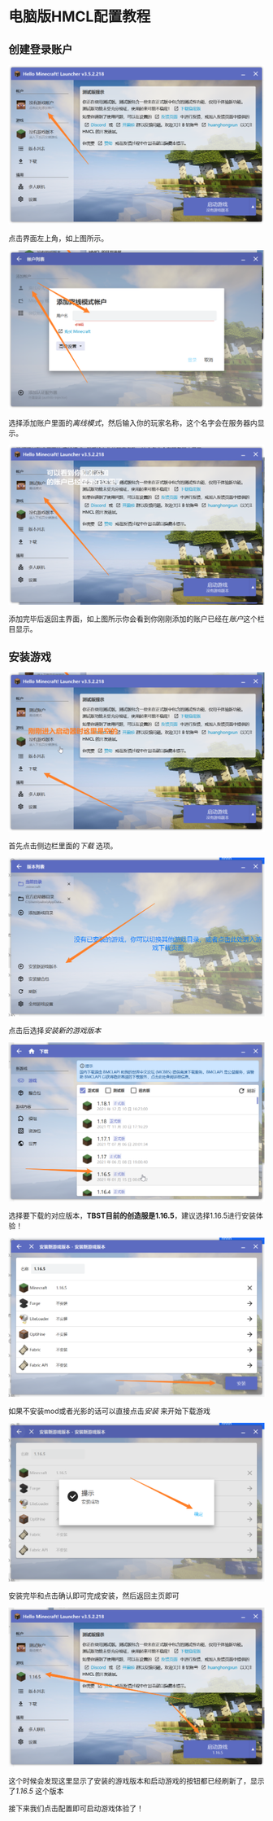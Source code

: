 # 电脑版HMCL配置教程

## 创建登录账户

![1](%E7%94%B5%E8%84%91%E7%89%88%E9%85%8D%E7%BD%AE%E6%95%99%E7%A8%8B.assets/1.png)

点击界面左上角，如上图所示。

![image-20220209111048637](%E7%94%B5%E8%84%91%E7%89%88%E9%85%8D%E7%BD%AE%E6%95%99%E7%A8%8B.assets/image-20220209111048637.png)

选择添加账户里面的*离线模式*，然后输入你的玩家名称，这个名字会在服务器内显示。

![image-20220209111441012](%E7%94%B5%E8%84%91%E7%89%88%E9%85%8D%E7%BD%AE%E6%95%99%E7%A8%8B.assets/image-20220209111441012.png)

添加完毕后返回主界面，如上图所示你会看到你刚刚添加的账户已经在*账户*这个栏目显示。

## 安装游戏

![image-20220209111515355](%E7%94%B5%E8%84%91%E7%89%88%E9%85%8D%E7%BD%AE%E6%95%99%E7%A8%8B.assets/image-20220209111515355.png)

首先点击侧边栏里面的*下载* 选项。

![image-20220209204616233](%E7%94%B5%E8%84%91%E7%89%88%E9%85%8D%E7%BD%AE%E6%95%99%E7%A8%8B.assets/image-20220209204616233.png)

点击后选择*安装新的游戏版本*  

![image-20220209204715831](%E7%94%B5%E8%84%91%E7%89%88%E9%85%8D%E7%BD%AE%E6%95%99%E7%A8%8B.assets/image-20220209204715831.png)

选择要下载的对应版本，**TBST目前的创造服是1.16.5**，建议选择1.16.5进行安装体验！

![image-20220209204755174](%E7%94%B5%E8%84%91%E7%89%88%E9%85%8D%E7%BD%AE%E6%95%99%E7%A8%8B.assets/image-20220209204755174.png)

如果不安装mod或者光影的话可以直接点击*安装* 来开始下载游戏

![image-20220209204935574](%E7%94%B5%E8%84%91%E7%89%88%E9%85%8D%E7%BD%AE%E6%95%99%E7%A8%8B.assets/image-20220209204935574.png)

安装完毕和点击确认即可完成安装，然后返回主页即可

![image-20220209205020141](%E7%94%B5%E8%84%91%E7%89%88%E9%85%8D%E7%BD%AE%E6%95%99%E7%A8%8B.assets/image-20220209205020141.png)

这个时候会发现这里显示了安装的游戏版本和启动游戏的按钮都已经刷新了，显示了*1.16.5* 这个版本

接下来我们点击配置即可启动游戏体验了！
